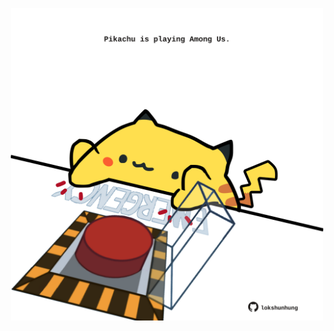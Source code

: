 <!-- built at 13/06/2024, 18:00:39 UTC -->
<p align="center">
  <img width="500" height="500" src="./ReadmeImage.svg">
</p>
